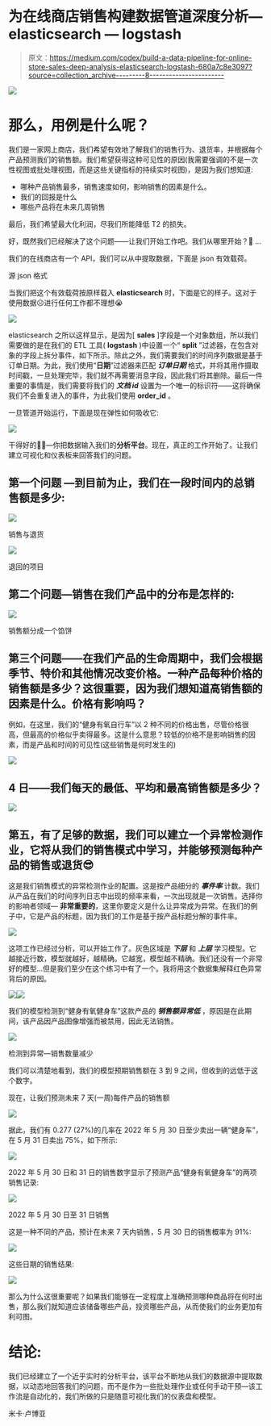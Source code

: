 # 为在线商店销售构建数据管道深度分析— elasticsearch — logstash

> 原文：<https://medium.com/codex/build-a-data-pipeline-for-online-store-sales-deep-analysis-elasticsearch-logstash-680a7c8e3097?source=collection_archive---------8----------------------->

![](img/47e56d9bbb155feb131a4b667776dbee.png)

# 那么，用例是什么呢？

我们是一家网上商店，我们希望有效地了解我们的销售行为、退货率，并根据每个产品预测我们的销售额。我们希望获得这种可见性的原因(我需要强调的不是一次性视图或批处理视图，而是这些关键指标的持续实时视图)，是因为我们想知道:

*   哪种产品销售最多，销售速度如何，影响销售的因素是什么。
*   我们的回报是什么
*   哪些产品将在未来几周销售

最后，我们希望最大化利润，尽我们所能降低 T2 的损失。

好，既然我们已经解决了这个问题——让我们开始工作吧。我们从哪里开始？🤔 …

我们的在线商店有一个 API，我们可以从中提取数据，下面是 json 有效载荷。

源 json 格式

当我们把这个有效载荷按原样载入 **elasticsearch** 时，下面是它的样子。这对于使用数据☹️进行任何工作都不理想😭

![](img/684fd322cbbbe8c7de4ab130d1735562.png)

elasticsearch 之所以这样显示，是因为[ **sales** ]字段是一个对象数组，所以我们需要做的是在我们的 ETL 工具( **logstash** )中设置一个“ **split** ”过滤器，在包含对象的字段上拆分事件，如下所示。除此之外，我们需要我们的时间序列数据是基于订单日期。为此，我们使用“**日期**”过滤器来匹配 ***订单日期*** 格式，并将其用作摄取时间戳，一旦处理完毕，我们就不再需要消息字段，因此我们将其删除。最后一件重要的事情是，我们需要将我们的 ***文档 id*** 设置为一个唯一的标识符——这将确保我们不会重复进入的事件，为此我们使用 **order_id** 。

一旦管道开始运行，下面是现在弹性如何吸收它:

![](img/3061cabbbc1967936051e476563b9bb7.png)

干得好的👏🏿—你把数据输入我们的**分析平台**。现在，真正的工作开始了。让我们建立可视化和仪表板来回答我们的问题。

## **第一个问题** —到目前为止，我们在一段时间内的总销售额是多少:

![](img/9933d48933d410bc955f3c6f489f025e.png)

销售与退货

![](img/ed4b11b160ab3b91ee9e892ec775bd0e.png)

退回的项目

## 第二个问题—销售在我们产品中的分布是怎样的:

![](img/ff74424d0b1f2531ed84fbc0c8e46008.png)

销售额分成一个馅饼

## 第三个问题——在我们产品的生命周期中，我们会根据季节、特价和其他情况改变价格。一种产品每种价格的销售额是多少？这很重要，因为我们想知道高销售额的因素是什么。价格有影响吗？

例如，在这里，我们的“健身有氧自行车”以 2 种不同的价格出售，尽管价格很高，但最高的价格似乎卖得最多。这是什么意思？较低的价格不是影响销售的因素，而是产品和时间的可见性(这些销售是何时发生的)

![](img/b3a40a14c0a023d6c657f0cfd5b3fd20.png)

## 4 日——我们每天的最低、平均和最高销售额是多少？

![](img/1e2ef45087ba3f29e28987c572691a52.png)

## 第五，有了足够的数据，我们可以建立一个异常检测作业，它将从我们的销售模式中学习，并能够预测每种产品的销售或退货😎

这是我们销售模式的异常检测作业的配置。这是按产品细分的 ***事件率*** 计数。我们从产品在我们的时间序列日志中出现的频率来看，一次出现就是一次销售。选择你的影响者领域— **非常重要的**，这里你要定义是什么让异常成为异常。在我们的例子中，它是产品的标题，因为我们的工作是基于按产品标题分解的事件率。

![](img/593d987934b0752dfb2ce6393bf9fe75.png)

这项工作已经过分析，可以开始工作了。灰色区域是 ***下层*** 和 ***上层*** 学习模型。它越接近行数，模型就越好，越精确。它越宽，模型越不精确。我们还没有一个非常好的模型…但是我们至少在这个练习中有了一个。我将用这个数据集解释红色异常背后的原因。

![](img/9a1aaae15498ca42fab3e3c4d81066e7.png)![](img/513b6b860ff0563f0fc6f6ea0398e9b8.png)

我们的模型检测到“健身有氧健身车”这款产品的 ***销售额异常低*** ，原因是在此期间，该产品因产品图像增强而被禁用，因此无法销售。

![](img/8f93487f4fe12f67c8938f9bcb68d109.png)

检测到异常—销售数量减少

我们可以清楚地看到，我们的模型预期销售额在 3 到 9 之间，但收到的远低于这个数字。

现在，让我们预测未来 7 天(一周)每件产品的销售额

![](img/03fa1501e657a47002ea7f9824784154.png)

据此，我们有 0.277 (27%)的几率在 2022 年 5 月 30 日至少卖出一辆“健身车”，在 5 月 31 日卖出 75%，如下所示:

![](img/cda619e3c815ec222d6da945a7c9b950.png)

2022 年 5 月 30 日和 31 日的销售数字显示了预测产品“健身有氧健身车”的两项销售记录:

![](img/37639b08d31583ff4d97f0ebdc11ead9.png)

2022 年 5 月 30 日至 31 日销售

这是一种不同的产品，预计在未来 7 天内销售，5 月 30 日的销售概率为 91%:

![](img/c17a85fc352fe5e513e130d069320714.png)

这些日期的销售结果:

![](img/7cb5be49c379f5b8ad3c09d927905864.png)

那么为什么这很重要呢？如果我们能够在一定程度上准确预测哪种商品将在何时出售，那么我们就知道应该储备哪些产品，投资哪些产品，从而使我们的业务更加有利可图。

# 结论:

我们已经建立了一个近乎实时的分析平台，该平台不断地从我们的数据源中提取数据，以动态地回答我们的问题，而不是作为一些批处理作业或任何手动干预—该工作流是自动化的，我们所做的只是随意可视化我们的仪表盘和模型。

米卡·卢博亚